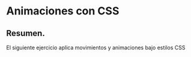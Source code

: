 Animaciones con CSS
===================

## Resumen.

El siguiente ejercicio aplica movimientos y animaciones bajo estilos CSS
